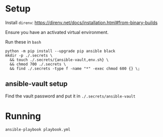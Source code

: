 # Setup

Install `direnv`: https://direnv.net/docs/installation.html#from-binary-builds

Ensure you have an activated virtual environment.

Run these in `bash`
```shell
python -m pip install --upgrade pip ansible black
mkdir -p ./.secrets \
  && touch ./.secrets/{ansible-vault,env.sh} \
  && chmod 700 ./.secrets \
  && find ./.secrets -type f -name "*" -exec chmod 600 {} \;
```

## ansible-vault setup

Find the vault password and put it in `./.secrets/ansible-vault`

# Running

```
ansible-playbook playbook.yml
```

